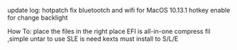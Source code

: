 update log:
hotpatch
fix bluetootch and wifi for MacOS 10.13.1
hotkey enable for change backlight

How To:
place the files in the right place
EFI is all-in-one compress fil ,simple untar to use
SLE is need kexts must install to S/L/E
